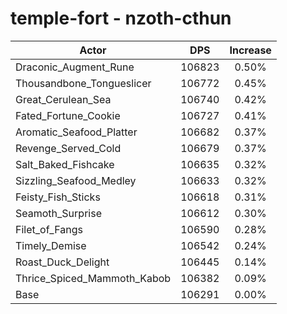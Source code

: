 # temple-fort - nzoth-cthun
| Actor | DPS | Increase |
|---|:---:|:---:|
|Draconic_Augment_Rune|106823|0.50%|
|Thousandbone_Tongueslicer|106772|0.45%|
|Great_Cerulean_Sea|106740|0.42%|
|Fated_Fortune_Cookie|106727|0.41%|
|Aromatic_Seafood_Platter|106682|0.37%|
|Revenge_Served_Cold|106679|0.37%|
|Salt_Baked_Fishcake|106635|0.32%|
|Sizzling_Seafood_Medley|106633|0.32%|
|Feisty_Fish_Sticks|106618|0.31%|
|Seamoth_Surprise|106612|0.30%|
|Filet_of_Fangs|106590|0.28%|
|Timely_Demise|106542|0.24%|
|Roast_Duck_Delight|106445|0.14%|
|Thrice_Spiced_Mammoth_Kabob|106382|0.09%|
|Base|106291|0.00%|
